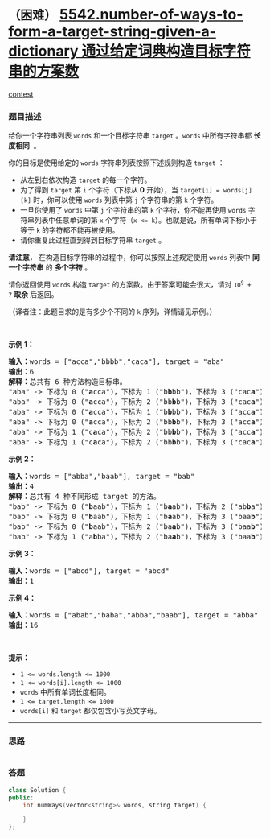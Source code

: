 # `（困难）` [5542.number-of-ways-to-form-a-target-string-given-a-dictionary 通过给定词典构造目标字符串的方案数](https://leetcode-cn.com/problems/number-of-ways-to-form-a-target-string-given-a-dictionary/)

[contest](https://leetcode-cn.com/contest/biweekly-contest-38/problems/number-of-ways-to-form-a-target-string-given-a-dictionary/)

### 题目描述
<p>给你一个字符串列表 <code>words</code>&nbsp;和一个目标字符串&nbsp;<code>target</code> 。<code>words</code> 中所有字符串都&nbsp;<strong>长度相同</strong>&nbsp;&nbsp;。</p>

<p>你的目标是使用给定的 <code>words</code>&nbsp;字符串列表按照下述规则构造&nbsp;<code>target</code>&nbsp;：</p>

<ul>
	<li>从左到右依次构造&nbsp;<code>target</code>&nbsp;的每一个字符。</li>
	<li>为了得到&nbsp;<code>target</code> 第&nbsp;<code>i</code>&nbsp;个字符（下标从 <strong>0</strong>&nbsp;开始），当&nbsp;<code>target[i] = words[j][k]</code>&nbsp;时，你可以使用&nbsp;<code>words</code>&nbsp;列表中第 <code>j</code>&nbsp;个字符串的第 <code>k</code>&nbsp;个字符。</li>
	<li>一旦你使用了 <code>words</code>&nbsp;中第 <code>j</code>&nbsp;个字符串的第 <code>k</code>&nbsp;个字符，你不能再使用 <code>words</code>&nbsp;字符串列表中任意单词的第 <code>x</code>&nbsp;个字符（<code>x &lt;= k</code>）。也就是说，所有单词下标小于等于 <code>k</code>&nbsp;的字符都不能再被使用。</li>
	<li>请你重复此过程直到得到目标字符串&nbsp;<code>target</code>&nbsp;。</li>
</ul>

<p><strong>请注意</strong>， 在构造目标字符串的过程中，你可以按照上述规定使用 <code>words</code>&nbsp;列表中 <strong>同一个字符串</strong>&nbsp;的 <strong>多个字符</strong>&nbsp;。</p>

<p>请你返回使用 <code>words</code>&nbsp;构造 <code>target</code>&nbsp;的方案数。由于答案可能会很大，请对 <code>10<sup>9</sup> + 7</code>&nbsp;<strong>取余</strong>&nbsp;后返回。</p>

<p>（译者注：此题目求的是有多少个不同的 <code>k</code>&nbsp;序列，详情请见示例。）</p>

<p>&nbsp;</p>

<p><strong>示例 1：</strong></p>

<pre><b>输入：</b>words = ["acca","bbbb","caca"], target = "aba"
<b>输出：</b>6
<b>解释：</b>总共有 6 种方法构造目标串。
"aba" -&gt; 下标为 0 ("<strong>a</strong>cca")，下标为 1 ("b<strong>b</strong>bb")，下标为 3 ("cac<strong>a</strong>")
"aba" -&gt; 下标为 0 ("<strong>a</strong>cca")，下标为 2 ("bb<strong>b</strong>b")，下标为 3 ("cac<strong>a</strong>")
"aba" -&gt; 下标为 0 ("<strong>a</strong>cca")，下标为 1 ("b<strong>b</strong>bb")，下标为 3 ("acc<strong>a</strong>")
"aba" -&gt; 下标为 0 ("<strong>a</strong>cca")，下标为 2 ("bb<strong>b</strong>b")，下标为 3 ("acc<strong>a</strong>")
"aba" -&gt; 下标为 1 ("c<strong>a</strong>ca")，下标为 2 ("bb<strong>b</strong>b")，下标为 3 ("acc<strong>a</strong>")
"aba" -&gt; 下标为 1 ("c<strong>a</strong>ca")，下标为 2 ("bb<strong>b</strong>b")，下标为 3 ("cac<strong>a</strong>")
</pre>

<p><strong>示例 2：</strong></p>

<pre><b>输入：</b>words = ["abba","baab"], target = "bab"
<b>输出：</b>4
<b>解释：</b>总共有 4 种不同形成 target 的方法。
"bab" -&gt; 下标为 0 ("<strong>b</strong>aab")，下标为 1 ("b<strong>a</strong>ab")，下标为 2 ("ab<strong>b</strong>a")
"bab" -&gt; 下标为 0 ("<strong>b</strong>aab")，下标为 1 ("b<strong>a</strong>ab")，下标为 3 ("baa<strong>b</strong>")
"bab" -&gt; 下标为 0 ("<strong>b</strong>aab")，下标为 2 ("ba<strong>a</strong>b")，下标为 3 ("baa<strong>b</strong>")
"bab" -&gt; 下标为 1 ("a<strong>b</strong>ba")，下标为 2 ("ba<strong>a</strong>b")，下标为 3 ("baa<strong>b</strong>")
</pre>

<p><strong>示例 3：</strong></p>

<pre><b>输入：</b>words = ["abcd"], target = "abcd"
<b>输出：</b>1
</pre>

<p><strong>示例 4：</strong></p>

<pre><b>输入：</b>words = ["abab","baba","abba","baab"], target = "abba"
<b>输出：</b>16
</pre>

<p>&nbsp;</p>

<p><strong>提示：</strong></p>

<ul>
	<li><code>1 &lt;= words.length &lt;= 1000</code></li>
	<li><code>1 &lt;= words[i].length &lt;= 1000</code></li>
	<li><code>words</code>&nbsp;中所有单词长度相同。</li>
	<li><code>1 &lt;= target.length &lt;= 1000</code></li>
	<li><code>words[i]</code>&nbsp;和&nbsp;<code>target</code>&nbsp;都仅包含小写英文字母。</li>
</ul>


---
### 思路
```
```



### 答题
``` C++
class Solution {
public:
    int numWays(vector<string>& words, string target) {

    }
};
```




